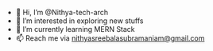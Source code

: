 - 👋 Hi, I’m @Nithya-tech-arch
- 👀 I’m interested in exploring new stuffs
- 🌱 I’m currently learning MERN Stack
- 📫 Reach me via nithyasreebalasubramaniam@gmail.com 

<!---
Nithya-tech-arch/Nithya-tech-arch is a ✨ special ✨ repository because its `README.md` (this file) appears on your GitHub profile.
You can click the Preview link to take a look at your changes.
--->
